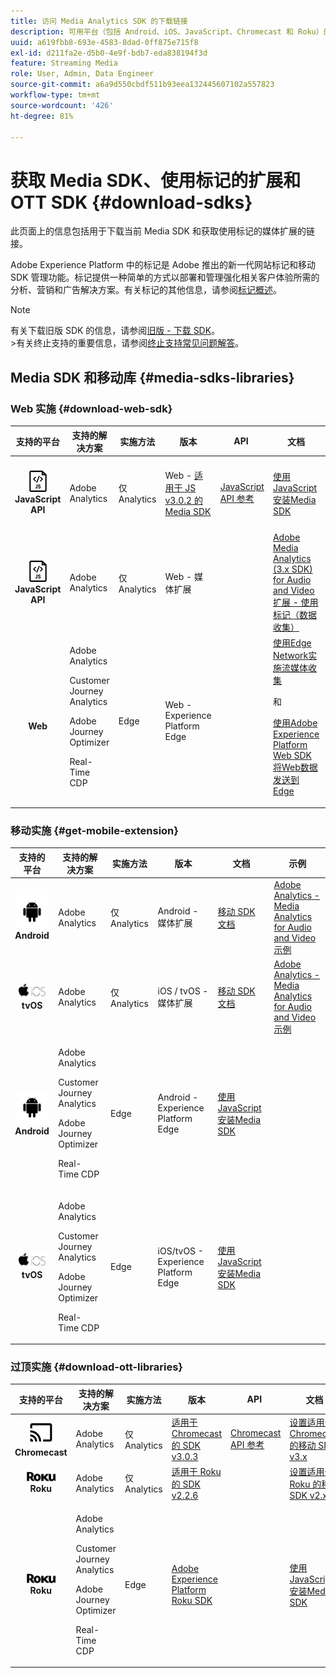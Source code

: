 ```yaml
---
title: 访问 Media Analytics SDK 的下载链接
description: 可用平台（包括 Android、iOS、JavaScript、Chromecast 和 Roku）的 SDK 下载链接。
uuid: a619fbb8-693e-4583-8dad-0ff875e715f8
exl-id: d211fa2e-d5b0-4e9f-bdb7-eda838194f3d
feature: Streaming Media
role: User, Admin, Data Engineer
source-git-commit: a6a9d550cbdf511b93eea132445607102a557823
workflow-type: tm+mt
source-wordcount: '426'
ht-degree: 81%

---
```


# 获取 Media SDK、使用标记的扩展和 OTT SDK {#download-sdks}

此页面上的信息包括用于下载当前 Media SDK 和获取使用标记的媒体扩展的链接。

Adobe Experience Platform 中的标记是 Adobe 推出的新一代网站标记和移动 SDK 管理功能。标记提供一种简单的方式以部署和管理强化相关客户体验所需的分析、营销和广告解决方案。有关标记的其他信息，请参阅[标记概述](https://experienceleague.adobe.com/docs/platform-learn/data-collection/overview.html?lang=zh-Hans)。


>[!NOTE]
>
>有关下载旧版 SDK 的信息，请参阅[旧版 - 下载 SDK](/help/legacy/legacy-download-sdks.md)。<br>
>&#x200B;>有关终止支持的重要信息，请参阅[终止支持常见问题解答](/help/additional-resources/end-of-support-faqs.md)。

## Media SDK 和移动库 {#media-sdks-libraries}

### Web 实施 {#download-web-sdk}

| 支持的平台 | 支持的解决方案 | 实施方法 | 版本 |  API   |  文档  | 示例 |
|:---:|---|---|---|---| ---| ---|
| ![JavaScript图标&#x200B;](assets/javascript-icon.png)</br>**JavaScript API** | Adobe Analytics | 仅 Analytics | Web - [适用于 JS v3.0.2 的 Media SDK](https://github.com/Adobe-Marketing-Cloud/media-sdks/releases/tag/js-v3.0.2) | [JavaScript API 参考](https://adobe-marketing-cloud.github.io/media-sdks/reference/javascript_3x/index.html) | [使用JavaScript安装Media SDK](/help/implementation/media-sdk/setup/web-implementation.md) | [适用于 JS 的 Media SDK v3.0.2 示例](https://github.com/Adobe-Marketing-Cloud/media-sdks/tree/master/sdks/js/3.x) |
| ![JavaScript图标&#x200B;](assets/javascript-icon.png)</br>**JavaScript API** | Adobe Analytics | 仅 Analytics | Web - 媒体扩展 |  | [Adobe Media Analytics (3.x SDK) for Audio and Video 扩展 - 使用标记（数据收集）](https://experienceleague.adobe.com/docs/experience-platform/tags/extensions/adobe/media-analytics-3x/overview.html?lang=zh-Hans) | [Adobe Media Analytics (3.x SDK) for Audio and Video 扩展示例](https://github.com/Adobe-Marketing-Cloud/media-sdks/tree/master/samples/launch/js/3.x) |
| </br>**Web** | Adobe Analytics<p>Customer Journey Analytics</p><p>Adobe Journey Optimizer</p><p>Real-Time CDP</p> | Edge | Web - Experience Platform Edge |  | [使用Edge Network实施流媒体收集](/help/implementation/edge/implementation-edge.md) <p>和</p><p>[使用Adobe Experience Platform Web SDK将Web数据发送到Edge](/help/implementation/edge/edge-web-sdk.md)</p> | |

### 移动实施 {#get-mobile-extension}

| 支持的平台 | 支持的解决方案 | 实施方法 | 版本 | 文档 | 示例 |
|:---:|---|---|---|---|---|
| ![Android图标&#x200B;](assets/android-icon.png)</br>**Android** | Adobe Analytics | 仅 Analytics | Android - 媒体扩展 | [移动 SDK 文档](https://developer.adobe.com/client-sdks/documentation/adobe-media-analytics/) | [Adobe Analytics - Media Analytics for Audio and Video 示例](https://github.com/Adobe-Marketing-Cloud/media-sdks/tree/master/samples/launch/mobile/android) |
| ![Apple iOS 图标&#x200B;](assets/ios-icon.png)<br>**tvOS** | Adobe Analytics | 仅 Analytics | iOS / tvOS - 媒体扩展 | [移动 SDK 文档](https://developer.adobe.com/client-sdks/documentation/adobe-media-analytics/) | [Adobe Analytics - Media Analytics for Audio and Video 示例](https://github.com/adobe/aepsdk-media-ios/tree/main/TestApp) |
| ![Android图标&#x200B;](assets/android-icon.png)</br>**Android** | <p>Adobe Analytics</p><p>Customer Journey Analytics</p><p>Adobe Journey Optimizer</p><p>Real-Time CDP</p> | Edge | Android - Experience Platform Edge | [使用JavaScript安装Media SDK](/help/implementation/edge/implementation-edge.md) | |
| ![Apple iOS 图标&#x200B;](assets/ios-icon.png)<br>**tvOS** | <p>Adobe Analytics</p><p>Customer Journey Analytics</p><p>Adobe Journey Optimizer</p><p>Real-Time CDP</p> | Edge | iOS/tvOS - Experience Platform Edge | [使用JavaScript安装Media SDK](/help/implementation/edge/implementation-edge.md) |  |

### 过顶实施 {#download-ott-libraries}

| 支持的平台 | 支持的解决方案 | 实施方法 | 版本 |  API   |  文档  |
|:---:|---|---|---|---|---|
| ![Chromecast图标&#x200B;](assets/chromecast-icon.png)</br>**Chromecast** | Adobe Analytics | 仅 Analytics | [适用于 Chromecast 的 SDK v3.0.3](https://github.com/Adobe-Marketing-Cloud/media-sdks/releases/tag/chromecast-v3.0.3) | [Chromecast API 参考](https://adobe-marketing-cloud.github.io/media-sdks/reference/chromecast/) | [设置适用于 Chromecast 的移动 SDK v3.x](/help/implementation/media-sdk/setup/set-up-chromecast.md) |
| ![Roku图标&#x200B;](assets/roku-icon.png)</br>**Roku** | Adobe Analytics | 仅 Analytics | [适用于 Roku 的 SDK v2.2.6](https://github.com/Adobe-Marketing-Cloud/media-sdks/releases/tag/roku-v2.2.6) |  | [设置适用于 Roku 的移动 SDK v2.x](/help/implementation/media-sdk/setup/set-up-roku.md) |
| ![Roku图标&#x200B;](assets/roku-icon.png)</br>**Roku** | <p>Adobe Analytics</p><p>Customer Journey Analytics</p><p>Adobe Journey Optimizer</p><p>Real-Time CDP</p> | Edge | [Adobe Experience Platform Roku SDK](https://github.com/adobe/aepsdk-roku/tree/main) |  | [使用JavaScript安装Media SDK](/help/implementation/edge/implementation-edge.md) |
